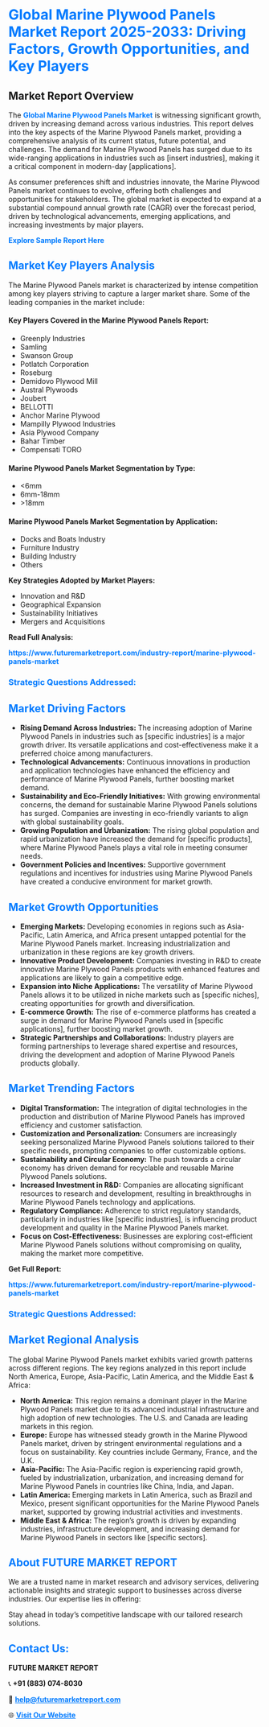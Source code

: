 <h1 style="color: #007BFF;">Global Marine Plywood Panels Market Report 2025-2033: Driving Factors, Growth Opportunities, and Key Players</h1>

<section id="overview">
<h2>Market Report Overview</h2>
<p>The <a href="https://www.futuremarketreport.com/industry-report/marine-plywood-panels-market" style="color: #007BFF; text-decoration: none;"><strong>Global Marine Plywood Panels Market</strong></a> is witnessing significant growth, driven by increasing demand across various industries. This report delves into the key aspects of the Marine Plywood Panels market, providing a comprehensive analysis of its current status, future potential, and challenges. The demand for Marine Plywood Panels has surged due to its wide-ranging applications in industries such as [insert industries], making it a critical component in modern-day [applications].</p>
<p>As consumer preferences shift and industries innovate, the Marine Plywood Panels market continues to evolve, offering both challenges and opportunities for stakeholders. The global market is expected to expand at a substantial compound annual growth rate (CAGR) over the forecast period, driven by technological advancements, emerging applications, and increasing investments by major players.</p>
</section>

<section id="overview">
<p><a href="https://www.futuremarketreport.com/request-sample/reportId=84901" style="color: #007BFF; text-decoration: none;"><strong>Explore Sample Report Here</strong></a></p>
</section>

<section id="key-players">
<h2 style="color: #007BFF;">Market Key Players Analysis</h2>
<p>The Marine Plywood Panels market is characterized by intense competition among key players striving to capture a larger market share. Some of the leading companies in the market include:</p>
<h4>Key Players Covered in the Marine Plywood Panels Report:</h4>
<ul><li>Greenply Industries</li><li>Samling</li><li>Swanson Group</li><li>Potlatch Corporation</li><li>Roseburg</li><li>Demidovo Plywood Mill</li><li>Austral Plywoods</li><li>Joubert</li><li>BELLOTTI</li><li>Anchor Marine Plywood</li><li>Mampilly Plywood Industries</li><li>Asia Plywood Company</li><li>Bahar Timber</li><li>Compensati TORO</li></ul>
<h4>Marine Plywood Panels Market Segmentation by Type:</h4>
<ul><li>&lt;6mm</li><li>6mm-18mm</li><li>&gt;18mm</li></ul>

<h4>Marine Plywood Panels Market Segmentation by Application:</h4>
<ul><li>Docks and Boats Industry</li><li>Furniture Industry</li><li>Building Industry</li><li>Others</li></ul>
<p><strong>Key Strategies Adopted by Market Players:</strong></p>
<ul>
<li>Innovation and R&D</li>
<li>Geographical Expansion</li>
<li>Sustainability Initiatives</li>
<li>Mergers and Acquisitions</li>
</ul>
</section>

<section>
<p><strong>Read Full Analysis: </strong></p><a href="https://www.futuremarketreport.com/industry-report/marine-plywood-panels-market" style="color: #007BFF; text-decoration: none;"><strong>https://www.futuremarketreport.com/industry-report/marine-plywood-panels-market</strong></a>
<h3 style="color: #007BFF;">Strategic Questions Addressed:</h3>
</section>

<section id="driving-factors">
<h2 style="color: #007BFF;">Market Driving Factors</h2>
<ul>
<li><strong>Rising Demand Across Industries:</strong> The increasing adoption of Marine Plywood Panels in industries such as [specific industries] is a major growth driver. Its versatile applications and cost-effectiveness make it a preferred choice among manufacturers.</li>
<li><strong>Technological Advancements:</strong> Continuous innovations in production and application technologies have enhanced the efficiency and performance of Marine Plywood Panels, further boosting market demand.</li>
<li><strong>Sustainability and Eco-Friendly Initiatives:</strong> With growing environmental concerns, the demand for sustainable Marine Plywood Panels solutions has surged. Companies are investing in eco-friendly variants to align with global sustainability goals.</li>
<li><strong>Growing Population and Urbanization:</strong> The rising global population and rapid urbanization have increased the demand for [specific products], where Marine Plywood Panels plays a vital role in meeting consumer needs.</li>
<li><strong>Government Policies and Incentives:</strong> Supportive government regulations and incentives for industries using Marine Plywood Panels have created a conducive environment for market growth.</li>
</ul>
</section>

<section id="growth-opportunities">
<h2 style="color: #007BFF;">Market Growth Opportunities</h2>
<ul>
<li><strong>Emerging Markets:</strong> Developing economies in regions such as Asia-Pacific, Latin America, and Africa present untapped potential for the Marine Plywood Panels market. Increasing industrialization and urbanization in these regions are key growth drivers.</li>
<li><strong>Innovative Product Development:</strong> Companies investing in R&D to create innovative Marine Plywood Panels products with enhanced features and applications are likely to gain a competitive edge.</li>
<li><strong>Expansion into Niche Applications:</strong> The versatility of Marine Plywood Panels allows it to be utilized in niche markets such as [specific niches], creating opportunities for growth and diversification.</li>
<li><strong>E-commerce Growth:</strong> The rise of e-commerce platforms has created a surge in demand for Marine Plywood Panels used in [specific applications], further boosting market growth.</li>
<li><strong>Strategic Partnerships and Collaborations:</strong> Industry players are forming partnerships to leverage shared expertise and resources, driving the development and adoption of Marine Plywood Panels products globally.</li>
</ul>
</section>

<section id="trending-factors">
<h2 style="color: #007BFF;">Market Trending Factors</h2>
<ul>
<li><strong>Digital Transformation:</strong> The integration of digital technologies in the production and distribution of Marine Plywood Panels has improved efficiency and customer satisfaction.</li>
<li><strong>Customization and Personalization:</strong> Consumers are increasingly seeking personalized Marine Plywood Panels solutions tailored to their specific needs, prompting companies to offer customizable options.</li>
<li><strong>Sustainability and Circular Economy:</strong> The push towards a circular economy has driven demand for recyclable and reusable Marine Plywood Panels solutions.</li>
<li><strong>Increased Investment in R&D:</strong> Companies are allocating significant resources to research and development, resulting in breakthroughs in Marine Plywood Panels technology and applications.</li>
<li><strong>Regulatory Compliance:</strong> Adherence to strict regulatory standards, particularly in industries like [specific industries], is influencing product development and quality in the Marine Plywood Panels market.</li>
<li><strong>Focus on Cost-Effectiveness:</strong> Businesses are exploring cost-efficient Marine Plywood Panels solutions without compromising on quality, making the market more competitive.</li>
</ul>
</section>

<section>
<p><strong>Get Full Report: </strong></p><a href="https://www.futuremarketreport.com/industry-report/marine-plywood-panels-market" style="color: #007BFF; text-decoration: none;"><strong>https://www.futuremarketreport.com/industry-report/marine-plywood-panels-market</strong></a>
<h3 style="color: #007BFF;">Strategic Questions Addressed:</h3>
</section>


<section id="regional-analysis">
<h2 style="color: #007BFF;">Market Regional Analysis</h2>
<p>The global Marine Plywood Panels market exhibits varied growth patterns across different regions. The key regions analyzed in this report include North America, Europe, Asia-Pacific, Latin America, and the Middle East & Africa:</p>
<ul>
<li><strong>North America:</strong> This region remains a dominant player in the Marine Plywood Panels market due to its advanced industrial infrastructure and high adoption of new technologies. The U.S. and Canada are leading markets in this region.</li>
<li><strong>Europe:</strong> Europe has witnessed steady growth in the Marine Plywood Panels market, driven by stringent environmental regulations and a focus on sustainability. Key countries include Germany, France, and the U.K.</li>
<li><strong>Asia-Pacific:</strong> The Asia-Pacific region is experiencing rapid growth, fueled by industrialization, urbanization, and increasing demand for Marine Plywood Panels in countries like China, India, and Japan.</li>
<li><strong>Latin America:</strong> Emerging markets in Latin America, such as Brazil and Mexico, present significant opportunities for the Marine Plywood Panels market, supported by growing industrial activities and investments.</li>
<li><strong>Middle East & Africa:</strong> The region’s growth is driven by expanding industries, infrastructure development, and increasing demand for Marine Plywood Panels in sectors like [specific sectors].</li>
</ul>
</section>

<footer>
<h2 style="color: #007BFF;">About FUTURE MARKET REPORT</h2>
<p>We are a trusted name in market research and advisory services, delivering actionable insights and strategic support to businesses across diverse industries. Our expertise lies in offering:</p>

<p>Stay ahead in today’s competitive landscape with our tailored research solutions.</p>

<h2 style="color: #007BFF;">Contact Us:</h2>
<p><strong>FUTURE MARKET REPORT</strong></p>
<p>📞 <strong>+91 (883) 074-8030</strong></p>
<p>📧 <strong><a href="mailto:help@futuremarketreport.com" style="color: #007BFF;">help@futuremarketreport.com</a></strong></p>
<p>🌐 <strong><a href="https://www.futuremarketreport.com/" style="color: #007BFF;">Visit Our Website</a></strong></p>
</footer>